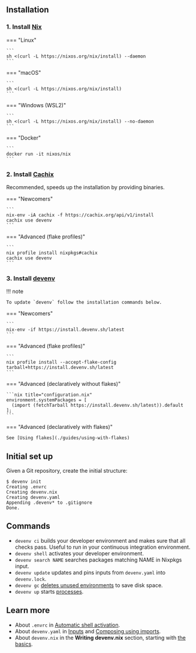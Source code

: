 
## Installation


### 1. Install [Nix](https://nixos.org)

=== "Linux"

    ```
    sh <(curl -L https://nixos.org/nix/install) --daemon
    ```
=== "macOS"

    ```
    sh <(curl -L https://nixos.org/nix/install)
    ```

=== "Windows (WSL2)"
   
    ```
    sh <(curl -L https://nixos.org/nix/install) --no-daemon
    ```

=== "Docker"

    ```
    docker run -it nixos/nix
    ```

### 2. Install [Cachix](https://cachix.org)

Recommended, speeds up the installation by providing binaries.

=== "Newcomers"

    ```
    nix-env -iA cachix -f https://cachix.org/api/v1/install
    cachix use devenv
    ```

=== "Advanced (flake profiles)"

    ```
    nix profile install nixpkgs#cachix
    cachix use devenv
    ```

### 3. Install [devenv](https://github.com/cachix/devenv)


!!! note

    To update `devenv` follow the installation commands below. 

=== "Newcomers"

    ```
    nix-env -if https://install.devenv.sh/latest
    ```

=== "Advanced (flake profiles)"

    ```
    nix profile install --accept-flake-config tarball+https://install.devenv.sh/latest
    ```

=== "Advanced (declaratively without flakes)"

    ```nix title="configuration.nix"
    environment.systemPackages = [ 
      (import (fetchTarball https://install.devenv.sh/latest)).default
    ];
    ```

=== "Advanced (declaratively with flakes)"

    See [Using flakes](./guides/using-with-flakes)

## Initial set up

Given a Git repository, create the initial structure:

```shell-session
$ devenv init
Creating .envrc
Creating devenv.nix
Creating devenv.yaml
Appending .devenv* to .gitignore
Done.
```

## Commands

- ``devenv ci`` builds your developer environment and makes sure that all checks pass. Useful to run in your continuous integration environment.
- ``devenv shell`` activates your developer environment.
- ``devenv search NAME`` searches packages matching NAME in Nixpkgs input.
- ``devenv update`` updates and pins inputs from ``devenv.yaml`` into ``devenv.lock``.
- ``devenv gc`` [deletes unused environments](garbage-collection.md) to save disk space.
- ``devenv up`` starts [processes](processes.md).

## Learn more

- About ``.envrc`` in [Automatic shell activation](automatic-shell-activation.md).
- About ``devenv.yaml`` in [Inputs](inputs.md) and [Composing using imports](composing-using-imports.md).
- About ``devenv.nix`` in the **Writing devenv.nix** section, starting with [the basics](basics.md).
